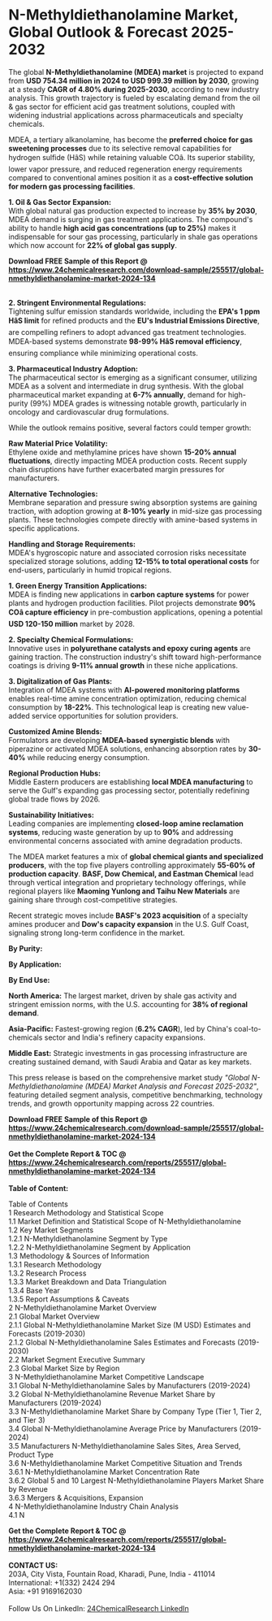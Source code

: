 <h1>N-Methyldiethanolamine Market, Global Outlook &amp; Forecast 2025-2032</h1><p>The global <strong>N-Methyldiethanolamine (MDEA) market</strong> is projected to expand from <strong>USD 754.34 million in 2024 to USD 999.39 million by 2030</strong>, growing at a steady <strong>CAGR of 4.80% during 2025-2030</strong>, according to new industry analysis. This growth trajectory is fueled by escalating demand from the oil &amp; gas sector for efficient acid gas treatment solutions, coupled with widening industrial applications across pharmaceuticals and specialty chemicals.</p><p>MDEA, a tertiary alkanolamine, has become the <strong>preferred choice for gas sweetening processes</strong> due to its selective removal capabilities for hydrogen sulfide (HâS) while retaining valuable COâ. Its superior stability, lower vapor pressure, and reduced regeneration energy requirements compared to conventional amines position it as a <strong>cost-effective solution for modern gas processing facilities</strong>.</p><p><strong>1. Oil &amp; Gas Sector Expansion:</strong><br>
With global natural gas production expected to increase by <strong>35% by 2030</strong>, MDEA demand is surging in gas treatment applications. The compound's ability to handle <strong>high acid gas concentrations (up to 25%)</strong> makes it indispensable for sour gas processing, particularly in shale gas operations which now account for <strong>22% of global gas supply</strong>.</p><div><b>Download FREE Sample of this Report @ 
            <a href="https://www.24chemicalresearch.com/download-sample/255517/global-nmethyldiethanolamine-market-2024-134">
            https://www.24chemicalresearch.com/download-sample/255517/global-nmethyldiethanolamine-market-2024-134</a></b></div><br><p><strong>2. Stringent Environmental Regulations:</strong><br>
Tightening sulfur emission standards worldwide, including the <strong>EPA's 1 ppm HâS limit</strong> for refined products and the <strong>EU's Industrial Emissions Directive</strong>, are compelling refiners to adopt advanced gas treatment technologies. MDEA-based systems demonstrate <strong>98-99% HâS removal efficiency</strong>, ensuring compliance while minimizing operational costs.</p><p><strong>3. Pharmaceutical Industry Adoption:</strong><br>
The pharmaceutical sector is emerging as a significant consumer, utilizing MDEA as a solvent and intermediate in drug synthesis. With the global pharmaceutical market expanding at <strong>6-7% annually</strong>, demand for high-purity (99%) MDEA grades is witnessing notable growth, particularly in oncology and cardiovascular drug formulations.</p><p>While the outlook remains positive, several factors could temper growth:</p><p><strong>Raw Material Price Volatility:</strong><br>
	Ethylene oxide and methylamine prices have shown <strong>15-20% annual fluctuations</strong>, directly impacting MDEA production costs. Recent supply chain disruptions have further exacerbated margin pressures for manufacturers.</p><p><strong>Alternative Technologies:</strong><br>
	Membrane separation and pressure swing absorption systems are gaining traction, with adoption growing at <strong>8-10% yearly</strong> in mid-size gas processing plants. These technologies compete directly with amine-based systems in specific applications.</p><p><strong>Handling and Storage Requirements:</strong><br>
	MDEA's hygroscopic nature and associated corrosion risks necessitate specialized storage solutions, adding <strong>12-15% to total operational costs</strong> for end-users, particularly in humid tropical regions.</p><p><strong>1. Green Energy Transition Applications:</strong><br>
MDEA is finding new applications in <strong>carbon capture systems</strong> for power plants and hydrogen production facilities. Pilot projects demonstrate <strong>90% COâ capture efficiency</strong> in pre-combustion applications, opening a potential <strong>USD 120-150 million</strong> market by 2028.</p><p><strong>2. Specialty Chemical Formulations:</strong><br>
Innovative uses in <strong>polyurethane catalysts and epoxy curing agents</strong> are gaining traction. The construction industry's shift toward high-performance coatings is driving <strong>9-11% annual growth</strong> in these niche applications.</p><p><strong>3. Digitalization of Gas Plants:</strong><br>
Integration of MDEA systems with <strong>AI-powered monitoring platforms</strong> enables real-time amine concentration optimization, reducing chemical consumption by <strong>18-22%</strong>. This technological leap is creating new value-added service opportunities for solution providers.</p><p><strong>Customized Amine Blends:</strong><br>
	Formulators are developing <strong>MDEA-based synergistic blends</strong> with piperazine or activated MDEA solutions, enhancing absorption rates by <strong>30-40%</strong> while reducing energy consumption.</p><p><strong>Regional Production Hubs:</strong><br>
	Middle Eastern producers are establishing <strong>local MDEA manufacturing</strong> to serve the Gulf's expanding gas processing sector, potentially redefining global trade flows by 2026.</p><p><strong>Sustainability Initiatives:</strong><br>
	Leading companies are implementing <strong>closed-loop amine reclamation systems</strong>, reducing waste generation by up to <strong>90%</strong> and addressing environmental concerns associated with amine degradation products.</p><p>The MDEA market features a mix of <strong>global chemical giants and specialized producers</strong>, with the top five players controlling approximately <strong>55-60% of production capacity</strong>. <strong>BASF, Dow Chemical, and Eastman Chemical</strong> lead through vertical integration and proprietary technology offerings, while regional players like <strong>Maoming Yunlong and Taihu New Materials</strong> are gaining share through cost-competitive strategies.</p><p>Recent strategic moves include <strong>BASF's 2023 acquisition</strong> of a specialty amines producer and <strong>Dow's capacity expansion</strong> in the U.S. Gulf Coast, signaling strong long-term confidence in the market.</p><p><strong>By Purity:</strong></p><p><strong>By Application:</strong></p><p><strong>By End Use:</strong></p><p><strong>North America:</strong> The largest market, driven by shale gas activity and stringent emission norms, with the U.S. accounting for <strong>38% of regional demand</strong>.</p><p><strong>Asia-Pacific:</strong> Fastest-growing region (<strong>6.2% CAGR</strong>), led by China's coal-to-chemicals sector and India's refinery capacity expansions.</p><p><strong>Middle East:</strong> Strategic investments in gas processing infrastructure are creating sustained demand, with Saudi Arabia and Qatar as key markets.</p><p>This press release is based on the comprehensive market study <em>"Global N-Methyldiethanolamine (MDEA) Market Analysis and Forecast 2025-2032"</em>, featuring detailed segment analysis, competitive benchmarking, technology trends, and growth opportunity mapping across 22 countries.</p><div><b>Download FREE Sample of this Report @ 
            <a href="https://www.24chemicalresearch.com/download-sample/255517/global-nmethyldiethanolamine-market-2024-134">
            https://www.24chemicalresearch.com/download-sample/255517/global-nmethyldiethanolamine-market-2024-134</a></b></div><br><div><b>Get the Complete Report & TOC @ 
            <a href="https://www.24chemicalresearch.com/reports/255517/global-nmethyldiethanolamine-market-2024-134">
            https://www.24chemicalresearch.com/reports/255517/global-nmethyldiethanolamine-market-2024-134</a></b></div><br>
            <b>Table of Content:</b><p>Table of Contents<br />
1 Research Methodology and Statistical Scope<br />
1.1 Market Definition and Statistical Scope of N-Methyldiethanolamine<br />
1.2 Key Market Segments<br />
1.2.1 N-Methyldiethanolamine Segment by Type<br />
1.2.2 N-Methyldiethanolamine Segment by Application<br />
1.3 Methodology & Sources of Information<br />
1.3.1 Research Methodology<br />
1.3.2 Research Process<br />
1.3.3 Market Breakdown and Data Triangulation<br />
1.3.4 Base Year<br />
1.3.5 Report Assumptions & Caveats<br />
2 N-Methyldiethanolamine Market Overview<br />
2.1 Global Market Overview<br />
2.1.1 Global N-Methyldiethanolamine Market Size (M USD) Estimates and Forecasts (2019-2030)<br />
2.1.2 Global N-Methyldiethanolamine Sales Estimates and Forecasts (2019-2030)<br />
2.2 Market Segment Executive Summary<br />
2.3 Global Market Size by Region<br />
3 N-Methyldiethanolamine Market Competitive Landscape<br />
3.1 Global N-Methyldiethanolamine Sales by Manufacturers (2019-2024)<br />
3.2 Global N-Methyldiethanolamine Revenue Market Share by Manufacturers (2019-2024)<br />
3.3 N-Methyldiethanolamine Market Share by Company Type (Tier 1, Tier 2, and Tier 3)<br />
3.4 Global N-Methyldiethanolamine Average Price by Manufacturers (2019-2024)<br />
3.5 Manufacturers N-Methyldiethanolamine Sales Sites, Area Served, Product Type<br />
3.6 N-Methyldiethanolamine Market Competitive Situation and Trends<br />
3.6.1 N-Methyldiethanolamine Market Concentration Rate<br />
3.6.2 Global 5 and 10 Largest N-Methyldiethanolamine Players Market Share by Revenue<br />
3.6.3 Mergers & Acquisitions, Expansion<br />
4 N-Methyldiethanolamine Industry Chain Analysis<br />
4.1 N</p><div><b>Get the Complete Report & TOC @ 
            <a href="https://www.24chemicalresearch.com/reports/255517/global-nmethyldiethanolamine-market-2024-134">
            https://www.24chemicalresearch.com/reports/255517/global-nmethyldiethanolamine-market-2024-134</a></b></div><br><b>CONTACT US:</b><br>
            203A, City Vista, Fountain Road, Kharadi, Pune, India - 411014<br>
            International: +1(332) 2424 294<br>
            Asia: +91 9169162030 <br><br>
            Follow Us On LinkedIn: <a href="https://www.linkedin.com/company/24chemicalresearch/">24ChemicalResearch LinkedIn</a>